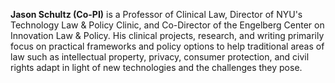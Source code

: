 **Jason Schultz (Co-PI)** is a Professor of Clinical Law, Director of NYU's Technology Law & Policy Clinic, and Co-Director of the Engelberg Center on Innovation Law & Policy. His clinical projects, research, and writing primarily focus on practical frameworks and policy options to help traditional areas of law such as intellectual property, privacy, consumer protection, and civil rights adapt in light of new technologies and the challenges they pose.